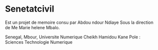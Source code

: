 # Senetatcivil
Est un projet de memoire
consu par Abdou ndour Ndiaye
Sous la direction de Me Marie helene Mbalo.

Senegal, Mbour, Universite Numerique Cheikh Hamidou Kane
Pole : Sciences Technologie Numerique